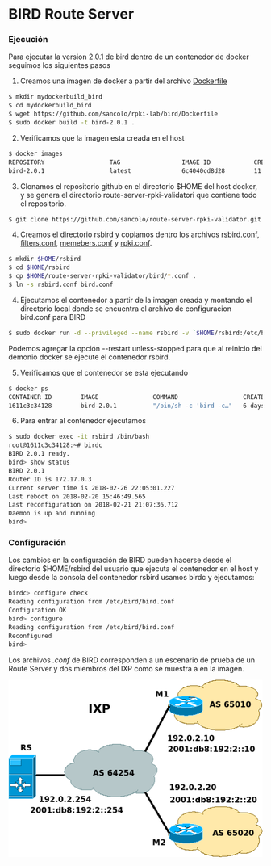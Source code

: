 # BIRD Route Server

### Ejecución
Para ejecutar la version 2.0.1 de bird dentro de un contenedor de docker seguimos los siguientes pasos

1. Creamos una imagen de docker a partir del archivo [Dockerfile](Dockerfile)
```sh
$ mkdir mydockerbuild_bird
$ cd mydockerbuild_bird
$ wget https://github.com/sancolo/rpki-lab/bird/Dockerfile
$ sudo docker build -t bird-2.0.1 .
```
2. Verificamos que la imagen esta creada en el host
```sh
$ docker images
REPOSITORY                  TAG                 IMAGE ID            CREATED             SIZE
bird-2.0.1                  latest              6c4040cd8d28        11 days ago         392MB
```
3. Clonamos el repositorio github en el directorio $HOME del host docker, y se genera el directorio route-server-rpki-validatori que contiene todo el repositorio.
```sh
$ git clone https://github.com/sancolo/route-server-rpki-validator.git
```
4. Creamos el directorio rsbird y copiamos dentro los archivos [rsbird.conf](rsbird.conf), [filters.conf](filters.conf), [memebers.conf](members.conf) y [rpki.conf](rpki.conf). 
```sh
$ mkdir $HOME/rsbird
$ cd $HOME/rsbird
$ cp $HOME/route-server-rpki-validator/bird/*.conf .
$ ln -s rsbird.conf bird.conf
```
4. Ejecutamos el contenedor a partir de la imagen creada y montando el directorio local donde se encuentra el archivo de configuracion bird.conf para BIRD
```sh
$ sudo docker run -d --privileged --name rsbird -v `$HOME/rsbird:/etc/bird:rw -h rsbird -p 179:179 bird-2.0.1
```
Podemos agregar la opción --restart unless-stopped para que al reinicio del demonio docker se ejecute el contenedor rsbird.

5. Verificamos que el contenedor se esta ejecutando
```sh
$ docker ps
CONTAINER ID        IMAGE               COMMAND                  CREATED             STATUS        PORTS        NAMES
1611c3c34128        bird-2.0.1          "/bin/sh -c 'bird -c…"   6 days ago          Up 6 days     179/tcp      rsbird
```
6. Para entrar al contenedor ejecutamos
```sh
$ sudo docker exec -it rsbird /bin/bash
root@1611c3c34128:~# birdc
BIRD 2.0.1 ready.
bird> show status
BIRD 2.0.1
Router ID is 172.17.0.3
Current server time is 2018-02-26 22:05:01.227
Last reboot on 2018-02-20 15:46:49.565
Last reconfiguration on 2018-02-21 21:07:36.712
Daemon is up and running
bird>     
```

### Configuración

Los cambios en la configuración de BIRD pueden hacerse desde el directorio $HOME/rsbird del usuario que ejecuta el contenedor en el host y luego desde la consola del contenedor rsbird usamos birdc y ejecutamos:
```sh
birdc> configure check
Reading configuration from /etc/bird/bird.conf
Configuration OK
bird> configure 
Reading configuration from /etc/bird/bird.conf
Reconfigured
bird>
```

Los archivos *.conf* de BIRD corresponden a un escenario de prueba de un Route Server y dos miembros del IXP como se muestra a en la imagen.

![](IXP_RS_2M.png)
 
